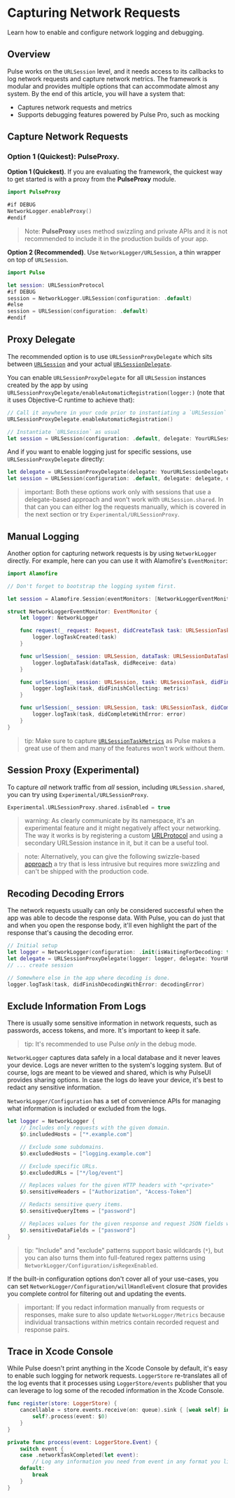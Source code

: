 # Capturing Network Requests

Learn how to enable and configure network logging and debugging.

## Overview

Pulse works on the `URLSession` level, and it needs access to its callbacks to log network requests and capture network metrics. The framework is modular and provides multiple options that can accommodate almost any system. By the end of this article, you will have a system that:

- Captures network requests and metrics
- Supports debugging features powered by Pulse Pro, such as mocking 

## Capture Network Requests

### Option 1 (Quickest): PulseProxy.

**Option 1 (Quickest)**. If you are evaluating the framework, the quickest way to get started is with a proxy from the **PulseProxy** module.

```swift
import PulseProxy

#if DEBUG
NetworkLogger.enableProxy()
#endif
```

> Note: **PulseProxy** uses method swizzling and private APIs and it is not recommended to include it in the production builds of your app.

**Option 2 (Recommended)**. Use ``NetworkLogger/URLSession``, a thin wrapper on top of `URLSession`. 

```swift
import Pulse

let session: URLSessionProtocol
#if DEBUG
session = NetworkLogger.URLSession(configuration: .default)
#else
session = URLSession(configuration: .default)
#endif
```

## Proxy Delegate

The recommended option is to use ``URLSessionProxyDelegate`` which sits between [`URLSession`](https://developer.apple.com/documentation/foundation/urlsession) and your actual [`URLSessionDelegate`](https://developer.apple.com/documentation/foundation/urlsessiondelegate).

You can enable ``URLSessionProxyDelegate`` for all `URLSession` instances created by the app by using ``URLSessionProxyDelegate/enableAutomaticRegistration(logger:)`` (note that it uses Objective-C runtime to achieve that):

```swift
// Call it anywhere in your code prior to instantiating a `URLSession`
URLSessionProxyDelegate.enableAutomaticRegistration()

// Instantiate `URLSession` as usual
let session = URLSession(configuration: .default, delegate: YourURLSessionDelegate(), delegateQueue: nil)
```

And if you want to enable logging just for specific sessions, use ``URLSessionProxyDelegate`` directly:

```swift
let delegate = URLSessionProxyDelegate(delegate: YourURLSessionDelegate())
let session = URLSession(configuration: .default, delegate: delegate, delegateQueue: nil)
```

> important: Both these options work only with sessions that use a delegate-based approach and won't work with `URLSession.shared`. In that can you can either log the requests manually, which is covered in the next section or try ``Experimental/URLSessionProxy``.

## Manual Logging

Another option for capturing network requests is by using ``NetworkLogger`` directly. For example, here can you can use it with Alamofire's `EventMonitor`:

```swift
import Alamofire

// Don't forget to bootstrap the logging system first.

let session = Alamofire.Session(eventMonitors: [NetworkLoggerEventMonitor(logger: logger)])

struct NetworkLoggerEventMonitor: EventMonitor {
    let logger: NetworkLogger

    func request(_ request: Request, didCreateTask task: URLSessionTask) {
        logger.logTaskCreated(task)
    }

    func urlSession(_ session: URLSession, dataTask: URLSessionDataTask, didReceive data: Data) {
        logger.logDataTask(dataTask, didReceive: data)
    }

    func urlSession(_ session: URLSession, task: URLSessionTask, didFinishCollecting metrics: URLSessionTaskMetrics) {
        logger.logTask(task, didFinishCollecting: metrics)
    }

    func urlSession(_ session: URLSession, task: URLSessionTask, didCompleteWithError error: Error?) {
        logger.logTask(task, didCompleteWithError: error)
    }
}
```

> tip: Make sure to capture [`URLSessionTaskMetrics`](https://developer.apple.com/documentation/foundation/urlsessiontaskmetrics) as Pulse makes a great use of them and many of the features won't work without them.

## Session Proxy (Experimental)

To capture _all_ network traffic from _all_ session, including `URLSession.shared`, you can try using ``Experimental/URLSessionProxy``.

```swift
Experimental.URLSessionProxy.shared.isEnabled = true
```

> warning: As clearly communicate by its namespace, it's an experimental feature and it might negatively affect your networking. The way it works is by registering a custom [URLProtocol](https://developer.apple.com/documentation/foundation/urlprotocol) and using a secondary URLSession instance in it, but it can be a useful tool.

> note: Alternatively, you can give the following swizzle-based [approach](https://gist.github.com/kean/3154a5bde8e0c5e9dc3322f21ba86757) a try that is less intrusive but requires more swizzling and can't be shipped with the production code.

## Recoding Decoding Errors

The network requests usually can only be considered successful when the app was able to decode the response data. With Pulse, you can do just that and when you open the response body, it'll even highlight the part of the response that's causing the decoding error.

```swift
// Initial setup
let logger = NetworkLogger(configuration: .init(isWaitingForDecoding: true))
let delegate = URLSessionProxyDelegate(logger: logger, delegate: YourURLSessionDelegate()))
// ... create session

// Somewhere else in the app where decoding is done.
logger.logTask(task, didFinishDecodingWithError: decodingError)
```

## Exclude Information From Logs

There is usually some sensitive information in network requests, such as passwords, access tokens, and more. It's important to keep it safe.

> tip: It's recommended to use Pulse _only_ in the debug mode.

``NetworkLogger`` captures data safely in a local database and it never leaves your device. Logs are never written to the system's logging system. But of course, logs are meant to be viewed and shared, which is why PulseUI provides sharing options. In case the logs do leave your device, it's best to redact any sensitive information. 

``NetworkLogger/Configuration`` has a set of convenience APIs for managing what information is included or excluded from the logs.

```swift
let logger = NetworkLogger {
    // Includes only requests with the given domain.
    $0.includedHosts = ["*.example.com"]

    // Exclude some subdomains.
    $0.excludedHosts = ["logging.example.com"]

    // Exclude specific URLs.
    $0.excludedURLs = ["*/log/event"]

    // Replaces values for the given HTTP headers with "<private>"
    $0.sensitiveHeaders = ["Authorization", "Access-Token"]

    // Redacts sensitive query items.
    $0.sensitiveQueryItems = ["password"]

    // Replaces values for the given response and request JSON fields with "<private>"
    $0.sensitiveDataFields = ["password"]
}
```

> tip: "Include" and "exclude" patterns support basic wildcards (`*`), but you can also turns them into full-featured regex patterns using ``NetworkLogger/Configuration/isRegexEnabled``. 

If the built-in configuration options don't cover all of your use-cases, you can set  ``NetworkLogger/Configuration/willHandleEvent`` closure that provides you complete control for filtering out and updating the events.

> important: If you redact information manually from requests or responses, make sure to also update ``NetworkLogger/Metrics`` because individual transactions within metrics contain recorded request and response pairs.

## Trace in Xcode Console

While Pulse doesn't print anything in the Xcode Console by default, it's easy to enable such logging for network requests. ``LoggerStore`` re-translates all of the log events that it processes using ``LoggerStore/events`` publisher that you can leverage to log some of the recoded information in the Xcode Console.

```swift
func register(store: LoggerStore) {
    cancellable = store.events.receive(on: queue).sink { [weak self] in
        self?.process(event: $0)
    }
}

private func process(event: LoggerStore.Event) {
    switch event {
    case .networkTaskCompleted(let event):
        // Log any information you need from event in any format you like.
    default:
        break
    }
}
```
